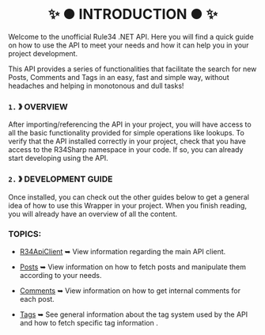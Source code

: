 ﻿<br/>
<h1 align="center"> ✨ ● INTRODUCTION ● ✨ </h1>

Welcome to the unofficial Rule34 .NET API. Here you will find a quick guide on how to use the API to meet your needs and how it can help you in your project development.

This API provides a series of functionalities that facilitate the search for new Posts, Comments and Tags in an easy, fast and simple way, without headaches and helping in monotonous and dull tasks!

### `1.` 》 OVERVIEW
After importing/referencing the API in your project, you will have access to all the basic functionality provided for simple operations like lookups. To verify that the API installed correctly in your project, check that you have access to the R34Sharp namespace in your code. If so, you can already start developing using the API.

### `2.` 》 DEVELOPMENT GUIDE
Once installed, you can check out the other guides below to get a general idea of how to use this Wrapper in your project. When you finish reading, you will already have an overview of all the content.

### TOPICS:
- [R34ApiClient]("./api_client.md") ➥ View information regarding the main API client.

- [Posts]("./entities/posts.md") ➥ View information on how to fetch posts and manipulate them according to your needs.

- [Comments]("") ➥ View information on how to get internal comments for each post.

- [Tags]("") ➥ See general information about the tag system used by the API and how to fetch specific tag information .